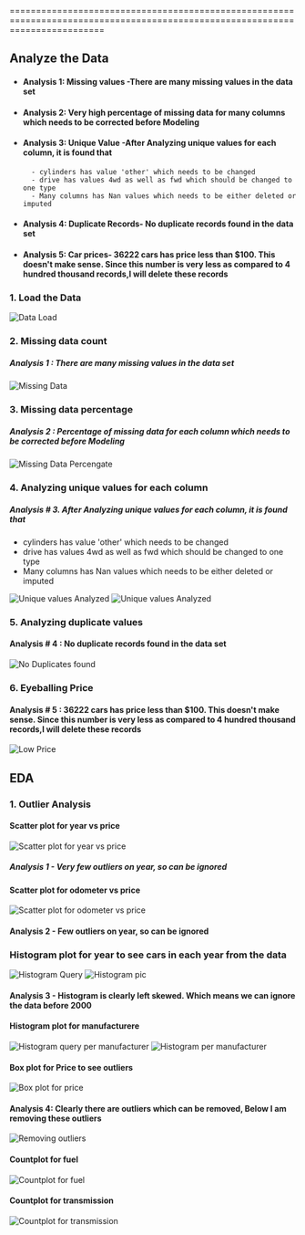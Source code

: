 

==============================================================================================================================

## Analyze the Data 

- #### Analysis 1: Missing values -There are many missing values in the data set
- #### Analysis 2: Very high percentage of missing data for many columns which needs to be corrected before Modeling
- #### Analysis 3: Unique Value -After Analyzing unique values for each column, it is found that
		- cylinders has value 'other' which needs to be changed
		- drive has values 4wd as well as fwd which should be changed to one type
		- Many columns has Nan values which needs to be either deleted or imputed 
- #### Analysis 4: Duplicate Records- No duplicate records found in the data set
- #### Analysis 5: Car prices- 36222 cars has price less than $100. This doesn't make sense. Since this number is very less as compared to 4 hundred thousand records,I will delete these records

### 1. Load the Data
![Data Load](https://github.com/viksaraw/Module-11-Pics/blob/main/Pic%201-%20Data%20Load%20.png)

### 2. Missing data count
##### Analysis 1 : There are many missing values in the data set
![Missing Data](https://github.com/viksaraw/Module-11-Pics/blob/main/Pic%202%20-%20Null%20Count.png)

### 3. Missing data percentage
##### Analysis 2 : Percentage of missing data for each column which needs to be corrected before Modeling
![Missing Data Percengate](https://github.com/viksaraw/Module-11-Pics/blob/main/Pic%203%20-%20Missing%20Data%20Percentage.png)

### 4. Analyzing unique values for each column
##### Analysis # 3. After Analyzing unique values for each column, it is found that
- cylinders has value 'other' which needs to be changed
- drive has values 4wd as well as fwd which should be changed to one type
- Many columns has Nan values which needs to be either deleted or imputed

![Unique values Analyzed](https://github.com/viksaraw/Module-11-Pics/blob/main/Pic%204%20-%20Unique%20value%20analysis.png)
![Unique values Analyzed](https://github.com/viksaraw/Module-11-Pics/blob/main/Pic%205%20Unique%20Value%20Analysis.png)

### 5. Analyzing duplicate values
#### Analysis # 4 : No duplicate records found in the data set
![No Duplicates found](https://github.com/viksaraw/Module-11-Pics/blob/main/Pic%206%20Duplicate%20Analysis.png)

### 6. Eyeballing Price
#### Analysis # 5 : 36222 cars has price less than $100. This doesn't make sense. Since this number is very less as compared to 4 hundred thousand records,I will delete these records
![Low Price](https://github.com/viksaraw/Module-11-Pics/blob/main/Pic%207%20-%20Price%20value%20less%20than%20100.png)

## EDA

### 1. Outlier Analysis
#### Scatter plot for year vs price
![Scatter plot for year vs price](https://github.com/viksaraw/Module-11-Pics/blob/main/EDA%20-1.png)
#####  Analysis 1 - Very few outliers on year, so can be ignored 

#### Scatter plot for odometer vs price
![Scatter plot for odometer vs price](https://github.com/viksaraw/Module-11-Pics/blob/main/EDA%202%20Scatter%20Plot%20-%20Odometer%20vs%20Price.png)
#### Analysis 2 - Few outliers on year, so can be ignored 

### Histogram plot for year to see cars in each year from the data
![Histogram Query](https://github.com/viksaraw/Module-11-Pics/blob/main/EDA%203%20-%20Hist%20for%20year%201.png)
![Histogram pic](https://github.com/viksaraw/Module-11-Pics/blob/main/EDA%204%20-%20Hist%20for%20year%202.png)
#### Analysis 3 - Histogram is clearly left skewed. Which means we can ignore the data before 2000

#### Histogram plot for manufacturere
![Histogram query per manufacturer](https://github.com/viksaraw/Module-11-Pics/blob/main/EDA%205%20Histogram%20query%20for%20manufacturer.png)
![Histogram per manufacturer](https://github.com/viksaraw/Module-11-Pics/blob/main/EDA%206%20Histogram%20for%20manufacturer.png)

#### Box plot for Price to see outliers
![Box plot for price](https://github.com/viksaraw/Module-11-Pics/blob/main/EDA%20-%207%20Box%20plot%20Outlier%20analysis.png)

#### Analysis 4: Clearly there are outliers which can be removed, Below I am removing these outliers
![Removing outliers](https://github.com/viksaraw/Module-11-Pics/blob/main/EDA-8%20Outlier%20removed.png)

#### Countplot for fuel
![Countplot for fuel](https://github.com/viksaraw/Module-11-Pics/blob/main/EDA-9%20Countplot%20fuel.png)

#### Countplot for transmission
![Countplot for transmission](https://github.com/viksaraw/Module-11-Pics/blob/main/EDA-10%20Countplot%20transmission.png)







